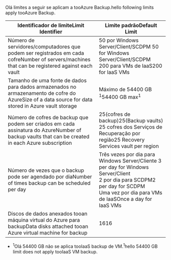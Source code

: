 <span data-ttu-id="63da7-101">Olá limites a seguir se aplicam a tooAzure Backup.</span><span class="sxs-lookup"><span data-stu-id="63da7-101">hello following limits apply tooAzure Backup.</span></span>

| <span data-ttu-id="63da7-102">Identificador de limite</span><span class="sxs-lookup"><span data-stu-id="63da7-102">Limit Identifier</span></span> | <span data-ttu-id="63da7-103">Limite padrão</span><span class="sxs-lookup"><span data-stu-id="63da7-103">Default Limit</span></span> |
| --- | --- |
| <span data-ttu-id="63da7-104">Número de servidores/computadores que podem ser registrados em cada cofre</span><span class="sxs-lookup"><span data-stu-id="63da7-104">Number of servers/machines that can be registered against each vault</span></span> |<span data-ttu-id="63da7-105">50 por Windows Server/Client/SCDPM </span><span class="sxs-lookup"><span data-stu-id="63da7-105">50 for Windows Server/Client/SCDPM</span></span> <br/> <span data-ttu-id="63da7-106">200 para VMs de IaaS</span><span class="sxs-lookup"><span data-stu-id="63da7-106">200 for IaaS VMs</span></span> |
| <span data-ttu-id="63da7-107">Tamanho de uma fonte de dados para dados armazenados no armazenamento de cofre do Azure</span><span class="sxs-lookup"><span data-stu-id="63da7-107">Size of a data source for data stored in Azure vault storage</span></span> |<span data-ttu-id="63da7-108">Máximo de 54400 GB <sup>1</sup></span><span class="sxs-lookup"><span data-stu-id="63da7-108">54400 GB max<sup>1</sup></span></span> |
| <span data-ttu-id="63da7-109">Número de cofres de backup que podem ser criados em cada assinatura do Azure</span><span class="sxs-lookup"><span data-stu-id="63da7-109">Number of backup vaults that can be created in each Azure subscription</span></span> |<span data-ttu-id="63da7-110">25(cofres de backup)</span><span class="sxs-lookup"><span data-stu-id="63da7-110">25(Backup vaults)</span></span> <br/> <span data-ttu-id="63da7-111">25 cofres dos Serviços de Recuperação por região</span><span class="sxs-lookup"><span data-stu-id="63da7-111">25 Recovery Services vault per region</span></span> |
| <span data-ttu-id="63da7-112">Número de vezes que o backup pode ser agendado por dia</span><span class="sxs-lookup"><span data-stu-id="63da7-112">Number of times backup can be scheduled per day</span></span> |<span data-ttu-id="63da7-113">Três vezes por dia para Windows Server/Cliente </span><span class="sxs-lookup"><span data-stu-id="63da7-113">3 per day for Windows Server/Client</span></span> <br/> <span data-ttu-id="63da7-114">2 por dia para SCDPM</span><span class="sxs-lookup"><span data-stu-id="63da7-114">2 per day for SCDPM</span></span> <br/> <span data-ttu-id="63da7-115">Uma vez por dia para VMs de IaaS</span><span class="sxs-lookup"><span data-stu-id="63da7-115">Once a day for IaaS VMs</span></span> |
| <span data-ttu-id="63da7-116">Discos de dados anexados tooan máquina virtual do Azure para backup</span><span class="sxs-lookup"><span data-stu-id="63da7-116">Data disks attached tooan Azure virtual machine for backup</span></span> |<span data-ttu-id="63da7-117">16</span><span class="sxs-lookup"><span data-stu-id="63da7-117">16</span></span> |

* <span data-ttu-id="63da7-118"><sup>1</sup>Olá 54400 GB não se aplica tooIaaS backup de VM.</span><span class="sxs-lookup"><span data-stu-id="63da7-118"><sup>1</sup>hello 54400 GB limit does not apply tooIaaS VM backup.</span></span>

